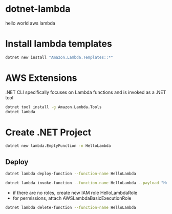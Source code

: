 # dotnet-lambda
hello world aws lambda

# Install lambda templates
```bash
dotnet new install "Amazon.Lambda.Templates::*"
```

# AWS Extensions 
.NET CLI specifically focuses on Lambda functions and is invoked as a .NET tool 

```bash
dotnet tool install -g Amazon.Lambda.Tools
dotnet lambda
```

# Create .NET Project
```bash
dotnet new lambda.EmptyFunction -n HelloLambda
```

## Deploy 
```bash
dotnet lambda deploy-function --function-name HelloLambda

dotnet lambda invoke-function --function-name HelloLambda --payload "Hello World!"
```

- if there are no roles, create new IAM role HelloLambdaRole
- for permissions, attach AWSLambdaBasicExecutionRole
  
```bash
dotnet lambda delete-function --function-name HelloLambda
```



